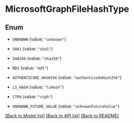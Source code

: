 # MicrosoftGraphFileHashType

## Enum


* `UNKNOWN` (value: `"unknown"`)

* `SHA1` (value: `"sha1"`)

* `SHA256` (value: `"sha256"`)

* `MD5` (value: `"md5"`)

* `AUTHENTICODE_HASH256` (value: `"authenticodeHash256"`)

* `LS_HASH` (value: `"lsHash"`)

* `CTPH` (value: `"ctph"`)

* `UNKNOWN_FUTURE_VALUE` (value: `"unknownFutureValue"`)


[[Back to Model list]](../README.md#documentation-for-models) [[Back to API list]](../README.md#documentation-for-api-endpoints) [[Back to README]](../README.md)


